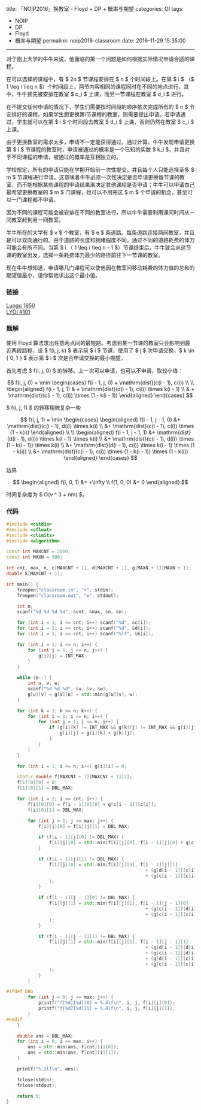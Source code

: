 title: 「NOIP2016」换教室 - Floyd + DP + 概率与期望
categories: OI
tags: 
  - NOIP
  - DP
  - Floyd
  - 概率与期望
permalink: noip2016-classroom
date: 2016-11-29 15:35:00
---

对于刚上大学的牛牛来说，他面临的第一个问题是如何根据实际情况申请合适的课程。

在可以选择的课程中，有 $ 2n $ 节课程安排在 $ n $ 个时间段上。在第 $ i $ （$ 1 \leq  i \leq n $）个时间段上，两节内容相同的课程同时在不同的地点进行，其中，牛牛预先被安排在教室 $ c_i $ 上课，而另一节课程在教室 $ d_i $ 进行。

在不提交任何申请的情况下，学生们需要按时间段的顺序依次完成所有的 $ n $ 节安排好的课程。如果学生想更换第i节课程的教室，则需要提出申请。若申请通过，学生就可以在第 $ i $ 个时间段去教室 $ d_i $ 上课，否则仍然在教室 $ c_i $ 上课。

由于更换教室的需求太多，申请不一定能获得通过。通过计算，牛牛发现申请更换第 $ i $ 节课程的教室时，申请被通过的概率是一个已知的实数 $ k_i $，并且对于不同课程的申请，被通过的概率是互相独立的。

学校规定，所有的申请只能在学期开始前一次性提交，并且每个人只能选择至多 $ m $ 节课程进行申请。这意味着牛牛必须一次性决定是否申请更换每节课的教室，而不能根据某些课程的申请结果来决定其他课程是否申请；牛牛可以申请白己最希望更换教室的 $ m $ 门课程，也可以不用完这 $ m $ 个申请的机会，甚至可以一门课程都不申请。

因为不同的课程可能会被安排在不同的教室进行，所以牛牛需要利用课问时间从一间教室赶到另一间教室。

牛牛所在的大学有 $ v $ 个教室，有 $ e $ 条道路。每条道路连接两间教室，并且是可以双向通行的。由于道路的长度和拥堵程度不同，通过不同的道路耗费的体力可能会有所不同。当第 $ i $（$ 1 \leq i \leq n - 1 $）节课结束后，牛牛就会从这节课的教室出发，选择一条耗费体力最少的路径前往下一节课的教室。

现在牛牛想知道，申请哪几门课程可以使他因在教室问移动耗费的体力值的总和的期望值最小，请你帮他求出这个最小值。

<!-- more -->

### 链接
[Luogu 1850](https://www.luogu.org/problem/show?pid=1850)  
[LYOI #101](https://ly.men.ci/problem/101)

### 题解
使用 Floyd 算法求出任意两点间的最短路。考虑到某一节课的教室只会影响到最近两段路程，设 $ f(i, j, k) $ 表示前 $ i $ 节课，使用了 $ j $ 次申请交换，$ k \in \{ 0, 1 \} $ 表示第 $ i $ 次是否申请交换的最小期望。

首先考虑 $ f(i, j, 0) $ 的转移。上一次可以申请，也可以不申请，取较小值：

$$
f(i, j, 0) = \min
\begin{cases}
f(i - 1, j, 0) + \mathrm{dist}(c(i - 1), c(i)) \\ \\
\begin{aligned}
f(i - 1, j, 1) & + \mathrm{dist}(d(i - 1), c(i)) \times k(i - 1) \\
& + \mathrm{dist}(c(i - 1), c(i)) \times (1 - k(i - 1))
\end{aligned}
\end{cases}
$$

$ f(i, j, 1) $ 的转移稍微复杂一些

$$
f(i, j, 1) = \min
\begin{cases}
\begin{aligned}
f(i - 1, j - 1, 0) &+ \mathrm{dist}(c(i - 1), d(i)) \times k(i) \\
&+ \mathrm{dist}(c(i - 1), c(i)) \times (1 - k(i))
\end{aligned}
\\ \\
\begin{aligned}
f(i - 1, j - 1, 1) &+ \mathrm{dist}(d(i - 1), d(i)) \times k(i - 1) \times k(i) \\
&+ \mathrm{dist}(c(i - 1), d(i)) \times (1 - k(i - 1)) \times k(i) \\
&+ \mathrm{dist}(d(i - 1), c(i)) \times k(i - 1) \times (1 - k(i)) \\
&+ \mathrm{dist}(c(i - 1), c(i)) \times (1 - k(i - 1)) \times (1 - k(i))
\end{aligned}
\end{cases}
$$

边界

$$
\begin{aligned}
f(i, 0, 1) &= +\infty \\
f(1, 0, 0) &= 0
\end{aligned}
$$

时间复杂度为 $ O(v ^ 3 + nm) $。

### 代码
```c++
#include <cstdio>
#include <cfloat>
#include <climits>
#include <algorithm>

const int MAXCNT = 2000;
const int MAXN = 300;

int cnt, max, n, c[MAXCNT + 1], d[MAXCNT + 1], g[MAXN + 1][MAXN + 1];
double k[MAXCNT + 1];

int main() {
	freopen("classroom.in", "r", stdin);
	freopen("classroom.out", "w", stdout);

	int m;
	scanf("%d %d %d %d", &cnt, &max, &n, &m);

	for (int i = 1; i <= cnt; i++) scanf("%d", &c[i]);
	for (int i = 1; i <= cnt; i++) scanf("%d", &d[i]);
	for (int i = 1; i <= cnt; i++) scanf("%lf", &k[i]);

	for (int i = 1; i <= n; i++) {
		for (int j = 1; j <= n; j++) {
			g[i][j] = INT_MAX;
		}
	}

	while (m--) {
		int u, v, w;
		scanf("%d %d %d", &u, &v, &w);
		g[u][v] = g[v][u] = std::min(g[u][v], w);
	}

	for (int k = 1; k <= n; k++) {
		for (int i = 1; i <= n; i++) {
			for (int j = 1; j <= n; j++) {
				if (g[i][k] != INT_MAX && g[k][j] != INT_MAX && g[i][j] > g[i][k] + g[k][j]) {
					g[i][j] = g[i][k] + g[k][j];
				}
			}
		}
	}

	for (int i = 1; i <= n; i++) g[i][i] = 0;

	static double f[MAXCNT + 1][MAXCNT + 1][2];
	f[1][0][0] = 0;
	f[1][0][1] = DBL_MAX;

	for (int i = 2; i <= cnt; i++) {
		f[i][0][0] = f[i - 1][0][0] + g[c[i - 1]][c[i]];
		f[i][0][1] = DBL_MAX;

		for (int j = 1; j <= max; j++) {
			f[i][j][0] = f[i][j][1] = DBL_MAX;

			if (f[i - 1][j][0] != DBL_MAX) {
				f[i][j][0] = std::min(f[i][j][0], f[i - 1][j][0] + g[c[i - 1]][c[i]]);
			}

			if (f[i - 1][j][1] != DBL_MAX) {
				f[i][j][0] = std::min(f[i][j][0], f[i - 1][j][1]
													+ (g[d[i - 1]][c[i]] * k[i - 1])
													+ (g[c[i - 1]][c[i]] * (1 - k[i - 1]))
				);
			}

			if (f[i - 1][j - 1][0] != DBL_MAX) {
				f[i][j][1] = std::min(f[i][j][1], f[i - 1][j - 1][0]
													+ (g[c[i - 1]][d[i]] * k[i])
													+ (g[c[i - 1]][c[i]] * (1 - k[i]))
				);
			}

			if (f[i - 1][j - 1][1] != DBL_MAX) {
				f[i][j][1] = std::min(f[i][j][1], f[i - 1][j - 1][1]
													+ (g[d[i - 1]][d[i]] * k[i - 1] * k[i])
													+ (g[c[i - 1]][d[i]] * (1 - k[i - 1]) * k[i])
													+ (g[d[i - 1]][c[i]] * k[i - 1] * (1 - k[i]))
													+ (g[c[i - 1]][c[i]] * (1 - k[i - 1]) * (1 - k[i]))
				);
			}
		}

#ifdef DBG
		for (int j = 0; j <= max; j++) {
			printf("f[%d][%d][0] = %.4lf\n", i, j, f[i][j][0]);
			printf("f[%d][%d][1] = %.4lf\n", i, j, f[i][j][1]);
		}
#endif
	}

	double ans = DBL_MAX;
	for (int i = 0; i <= max; i++) {
		ans = std::min(ans, f[cnt][i][0]);
		ans = std::min(ans, f[cnt][i][1]);
	}

	printf("%.2lf\n", ans);

	fclose(stdin);
	fclose(stdout);

	return 0;
}
```
